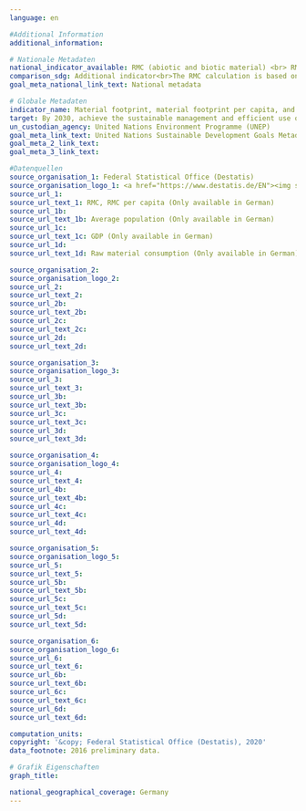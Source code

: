 ```yaml
---
language: en

#Additional Information
additional_information: 

# Nationale Metadaten
national_indicator_available: RMC (abiotic and biotic material) <br> RMC per capita <br> RMC per real GDP
comparison_sdg: Additional indicator<br>The RMC calculation is based on a hybrid model using domestic input-output-tables, life cycle information and other data sources. In the SDG metadata, a multi-regional input-output (MRIO) framework is mentioned. Further methodological differences may exist e.g. due to deviations in the treatment of secondary raw material.
goal_meta_national_link_text: National metadata

# Globale Metadaten
indicator_name: Material footprint, material footprint per capita, and material footprint per GDP
target: By 2030, achieve the sustainable management and efficient use of natural resources
un_custodian_agency: United Nations Environment Programme (UNEP)
goal_meta_link_text: United Nations Sustainable Development Goals Metadata
goal_meta_2_link_text: 
goal_meta_3_link_text: 

#Datenquellen
source_organisation_1: Federal Statistical Office (Destatis)
source_organisation_logo_1: <a href="https://www.destatis.de/EN"><img src="https://g205sdgs.github.io/sdg-indicators/public/LogosEn/destatis.png" alt="Logo destatis" /></a>
source_url_1: 
source_url_text_1: RMC, RMC per capita (Only available in German)
source_url_1b: 
source_url_text_1b: Average population (Only available in German)
source_url_1c: 
source_url_text_1c: GDP (Only available in German)
source_url_1d: 
source_url_text_1d: Raw material consumption (Only available in German)

source_organisation_2: 
source_organisation_logo_2: 
source_url_2: 
source_url_text_2: 
source_url_2b: 
source_url_text_2b: 
source_url_2c: 
source_url_text_2c: 
source_url_2d: 
source_url_text_2d: 

source_organisation_3: 
source_organisation_logo_3: 
source_url_3: 
source_url_text_3: 
source_url_3b: 
source_url_text_3b: 
source_url_3c: 
source_url_text_3c: 
source_url_3d: 
source_url_text_3d: 

source_organisation_4: 
source_organisation_logo_4: 
source_url_4: 
source_url_text_4: 
source_url_4b: 
source_url_text_4b: 
source_url_4c: 
source_url_text_4c: 
source_url_4d: 
source_url_text_4d: 

source_organisation_5: 
source_organisation_logo_5: 
source_url_5: 
source_url_text_5: 
source_url_5b: 
source_url_text_5b: 
source_url_5c: 
source_url_text_5c: 
source_url_5d: 
source_url_text_5d: 

source_organisation_6: 
source_organisation_logo_6: 
source_url_6: 
source_url_text_6: 
source_url_6b: 
source_url_text_6b: 
source_url_6c: 
source_url_text_6c: 
source_url_6d: 
source_url_text_6d: 

computation_units: 
copyright: '&copy; Federal Statistical Office (Destatis), 2020'
data_footnote: 2016 preliminary data.

# Grafik Eigenschaften
graph_title: 

national_geographical_coverage: Germany
---
```


